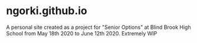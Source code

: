 # ngorki.github.io
A personal site created as a project for "Senior Options" at Blind Brook High School from May 18th 2020 to June 12th 2020. Extremely WIP
